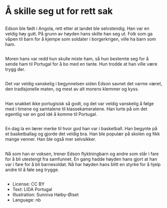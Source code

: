 # Å skille seg ut for rett sak

##
Edson ble født i Angola, rett etter at landet ble selvstendig. Han var en veldig høy gutt. På grunn av høyden hans skilte han seg ut. Folk som ga våpen til barn for å kjempe som soldater i borgerkrigen, ville ha barn som ham.

##
Moren hans var redd hun skulle miste ham, så hun bestemte seg for å sende ham til Portugal for å bo med en tante. Hun trodde at han ville være trygg der.

##
Det var veldig vanskelig i begynnelsen siden Edson savnet det varme været, den tradisjonelle maten, og mest av alt morens klemmer og kyss.

##
Han snakket ikke portugisisk så godt, og det var veldig vanskelig å følge med i timene og samtalene til klassekameratene. Han lurte på om det egentlig var en god idé å komme til Portugal.

##
En dag la en lærer merke til hvor god han var i basketball. Han begynte på et basketballag og gjorde det veldig bra. Han ble populær på skolen og fikk mange venner. Han ble også mer selvsikker.

##
Nå som han er voksen, trener Edson flyktningbarn og andre som står i fare for å bli utestengt fra samfunnet. En gang hadde høyden hans gjort at han var i fare for å bli barnesoldat. Nå har høyden hans blitt en styrke for å hjelp andre til å føle seg trygge.

##
* License: CC BY
* Text: LIDA Portugal
* Illustration: Sunniva Høiby-Øiset
* Language: nb

